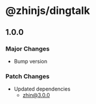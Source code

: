 # @zhinjs/dingtalk

## 1.0.0

### Major Changes

- Bump version

### Patch Changes

- Updated dependencies
  - zhin@3.0.0
